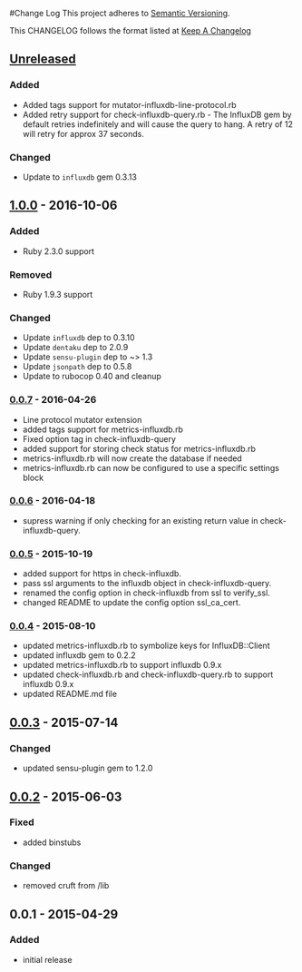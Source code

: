 #Change Log
This project adheres to [Semantic Versioning](http://semver.org/).

This CHANGELOG follows the format listed at [Keep A Changelog](http://keepachangelog.com/)

## [Unreleased]
### Added
- Added tags support for mutator-influxdb-line-protocol.rb 
- Added retry support for check-influxdb-query.rb - The InfluxDB gem by default retries indefinitely and will cause the query to hang.  A retry of 12 will retry for approx 37 seconds.

### Changed
- Update to `influxdb` gem 0.3.13

## [1.0.0] - 2016-10-06
### Added
- Ruby 2.3.0 support

### Removed
- Ruby 1.9.3 support

### Changed
- Update `influxdb` dep to 0.3.10
- Update `dentaku` dep to 2.0.9
- Update `sensu-plugin` dep to ~> 1.3
- Update `jsonpath` dep to 0.5.8
- Update to rubocop 0.40 and cleanup

### [0.0.7] - 2016-04-26
- Line protocol mutator extension
- added tags support for metrics-influxdb.rb
- Fixed option tag in check-influxdb-query
- added support for storing check status for metrics-influxdb.rb
- metrics-influxdb.rb will now create the database if needed
- metrics-influxdb.rb can now be configured to use a specific settings block

### [0.0.6] - 2016-04-18
- supress warning if only checking for an existing return value in check-influxdb-query.

### [0.0.5] - 2015-10-19
- added support for https in check-influxdb.
- pass ssl arguments to the influxdb object in check-influxdb-query.
- renamed the config option in check-influxdb from ssl to verify_ssl.
- changed README to update the config option ssl_ca_cert.

### [0.0.4] - 2015-08-10
- updated metrics-influxdb.rb to symbolize keys for InfluxDB::Client
- updated influxdb gem to 0.2.2
- updated metrics-influxdb.rb to support influxdb 0.9.x
- updated check-influxdb.rb and check-influxdb-query.rb to support influxdb 0.9.x
- updated README.md file

## [0.0.3] - 2015-07-14
### Changed
- updated sensu-plugin gem to 1.2.0

## [0.0.2] - 2015-06-03
### Fixed
- added binstubs

### Changed
- removed cruft from /lib

## 0.0.1 - 2015-04-29
### Added
- initial release

[Unreleased]: https://github.com/sensu-plugins/sensu-plugins-influxdb/compare/1.1.0...HEAD
[1.1.0]: https://github.com/sensu-plugins/sensu-plugins-influxdb/compare/1.0.0...1.1.0
[1.0.0]: https://github.com/sensu-plugins/sensu-plugins-influxdb/compare/0.0.7...1.0.0
[0.0.7]: https://github.com/sensu-plugins/sensu-plugins-influxdb/compare/0.0.6...0.0.7
[0.0.6]: https://github.com/sensu-plugins/sensu-plugins-influxdb/compare/0.0.5...0.0.6
[0.0.5]: https://github.com/sensu-plugins/sensu-plugins-influxdb/compare/0.0.4...0.0.5
[0.0.4]: https://github.com/sensu-plugins/sensu-plugins-influxdb/compare/0.0.3...0.0.4
[0.0.3]: https://github.com/sensu-plugins/sensu-plugins-influxdb/compare/0.0.2...0.0.3
[0.0.2]: https://github.com/sensu-plugins/sensu-plugins-influxdb/compare/0.0.1...0.0.2
